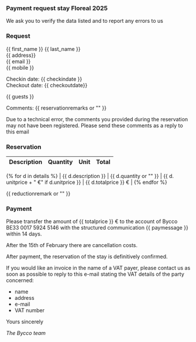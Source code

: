 ### Payment request stay Floreal 2025

We ask you to verify the data listed and to report any errors to us

### Request

{{ first_name }} {{ last_name }}<br>
{{ address}}<br>
{{ email }}<br>
{{ mobile }}<br>

Checkin date: {{ checkindate }}<br>
Checkout date: {{ checkoutdate}}

{{ guests }}

Comments: {{ reservationremarks or "" }}

Due to a technical error, the comments you provided during the reservation may not have been registered. Please send these comments as a reply to this email

### Reservation

| Description | Quantity | Unit | Total |
|:-------------|:------:|--------:|--------:|
{% for d in details %}
| {{ d.description }} | {{ d.quantity or "" }} | {{ d. unitprice + " €" if d.unitprice }} | {{ d.totalprice }} € |
{% endfor %}

{{ reductionremark or "" }}

### Payment

Please transfer the amount of {{ totalprice }} € to the account of Bycco
BE33 0017 5924 5146 with the structured communication {{ paymessage }} within 14 days.

After the 15th of February there are cancellation costs.

After payment, the reservation of the stay is definitively confirmed.

If you would like an invoice in the name of a VAT payer, please contact us as soon as possible
to reply to this e-mail stating the VAT details of the party concerned:

- name
- address
- e-mail
- VAT number

Yours sincerely

_The Bycco team_
